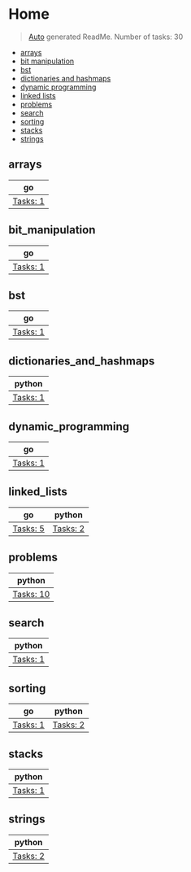 # Home

> [Auto](https://github.com/codeaprendiz/learn_fullstack/blob/main/home/php/intermediate/taskset_intermediate_php/task_004_createGlobalMarkdownTable/generate-readme.php) generated ReadMe. Number of tasks: 30

- [arrays](#arrays)
- [bit manipulation](#bit_manipulation)
- [bst](#bst)
- [dictionaries and hashmaps](#dictionaries_and_hashmaps)
- [dynamic programming](#dynamic_programming)
- [linked lists](#linked_lists)
- [problems](#problems)
- [search](#search)
- [sorting](#sorting)
- [stacks](#stacks)
- [strings](#strings)

## arrays

| go                         |
|----------------------------|
| [Tasks: 1](home/arrays/go) |

## bit_manipulation

| go                                   |
|--------------------------------------|
| [Tasks: 1](home/bit_manipulation/go) |

## bst

| go                      |
|-------------------------|
| [Tasks: 1](home/bst/go) |

## dictionaries_and_hashmaps

| python                                            |
|---------------------------------------------------|
| [Tasks: 1](home/dictionaries_and_hashmaps/python) |

## dynamic_programming

| go                                      |
|-----------------------------------------|
| [Tasks: 1](home/dynamic_programming/go) |

## linked_lists

| go                               | python                               |
|----------------------------------|--------------------------------------|
| [Tasks: 5](home/linked_lists/go) | [Tasks: 2](home/linked_lists/python) |

## problems

| python                            |
|-----------------------------------|
| [Tasks: 10](home/problems/python) |

## search

| python                         |
|--------------------------------|
| [Tasks: 1](home/search/python) |

## sorting

| go                          | python                          |
|-----------------------------|---------------------------------|
| [Tasks: 1](home/sorting/go) | [Tasks: 2](home/sorting/python) |

## stacks

| python                         |
|--------------------------------|
| [Tasks: 1](home/stacks/python) |

## strings

| python                          |
|---------------------------------|
| [Tasks: 2](home/strings/python) |
